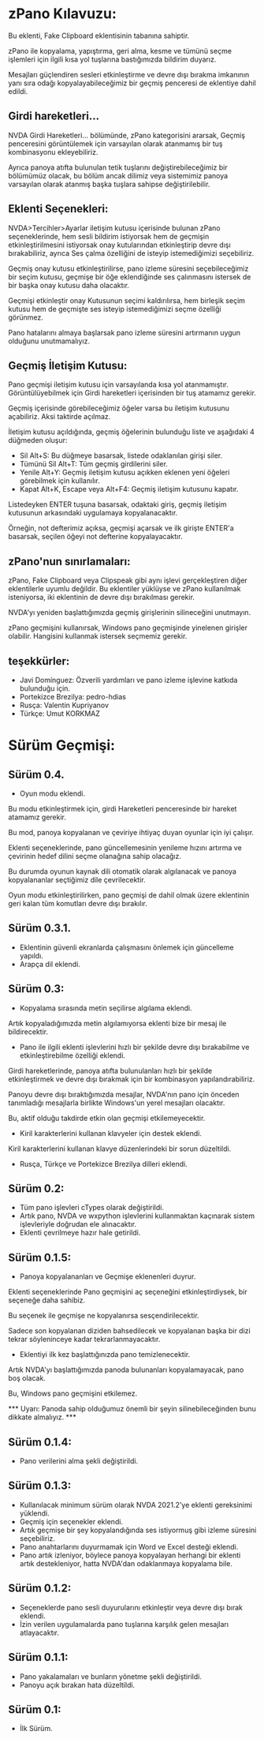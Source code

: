 # zPano Kılavuzu:

Bu eklenti, Fake Clipboard eklentisinin tabanına sahiptir.  

zPano ile kopyalama, yapıştırma, geri alma, kesme ve tümünü seçme işlemleri için ilgili kısa yol tuşlarına bastığımızda bildirim duyarız.  

Mesajları güçlendiren sesleri etkinleştirme ve devre dışı bırakma imkanının yanı sıra odağı kopyalayabileceğimiz bir geçmiş penceresi de eklentiye dahil edildi.  

## Girdi hareketleri...

NVDA Girdi Hareketleri... bölümünde, zPano kategorisini ararsak, Geçmiş penceresini görüntülemek için  varsayılan olarak atanmamış bir tuş kombinasyonu ekleyebiliriz.  

Ayrıca panoya atıfta bulunulan tetik tuşlarını değiştirebileceğimiz bir bölümümüz olacak, bu bölüm ancak dilimiz veya sistemimiz panoya varsayılan olarak atanmış başka tuşlara sahipse değiştirilebilir.  

## Eklenti Seçenekleri:  

NVDA>Tercihler>Ayarlar iletişim kutusu içerisinde bulunan zPano seçeneklerinde, hem sesli bildirim istiyorsak hem de geçmişin etkinleştirilmesini istiyorsak onay kutularından etkinleştirip devre dışı bırakabiliriz, ayrıca Ses çalma özelliğini de isteyip istemediğimizi seçebiliriz.  

Geçmiş onay kutusu etkinleştirilirse, pano izleme süresini seçebileceğimiz bir seçim kutusu, geçmişe bir öğe eklendiğinde ses çalınmasını istersek de bir başka onay kutusu daha olacaktır.  

Geçmişi etkinleştir onay Kutusunun seçimi kaldırılırsa, hem birleşik seçim kutusu hem de geçmişte ses isteyip istemediğimizi seçme özelliği görünmez.  

Pano hatalarını almaya başlarsak pano izleme süresini artırmanın uygun olduğunu unutmamalıyız.  

## Geçmiş İletişim Kutusu:  

Pano geçmişi iletişim kutusu için varsayılanda kısa yol atanmamıştır. Görüntülüyebilmek için Girdi hareketleri içerisinden bir tuş  atamamız gerekir.  

Geçmiş içerisinde görebileceğimiz öğeler varsa bu iletişim kutusunu açabiliriz. Aksi taktirde açılmaz.  

İletişim kutusu açıldığında, geçmiş öğelerinin  bulunduğu liste ve aşağıdaki 4 düğmeden oluşur:  

* Sil Alt+S: Bu düğmeye basarsak, listede odaklanılan girişi siler.
* Tümünü Sil Alt+T: Tüm geçmiş girdilerini siler.
* Yenile Alt+Y: Geçmiş iletişim kutusu açıkken eklenen yeni öğeleri görebilmek için kullanılır.
* Kapat Alt+K, Escape veya Alt+F4: Geçmiş iletişim kutusunu kapatır.  

Listedeyken ENTER tuşuna basarsak, odaktaki giriş, geçmiş iletişim kutusunun arkasındaki uygulamaya kopyalanacaktır.  

Örneğin, not defterimiz açıksa, geçmişi açarsak ve ilk girişte ENTER'a basarsak, seçilen öğeyi not defterine kopyalayacaktır.  

## zPano'nun sınırlamaları:  

zPano, Fake Clipboard veya Clipspeak gibi aynı işlevi gerçekleştiren diğer eklentilerle uyumlu değildir. Bu eklentiler yüklüyse ve zPano kullanılmak isteniyorsa, iki eklentinin de devre dışı bırakılması gerekir.  

NVDA'yı yeniden başlattığımızda geçmiş girişlerinin silineceğini unutmayın.  

zPano geçmişini kullanırsak, Windows pano geçmişinde yinelenen girişler olabilir. Hangisini kullanmak istersek seçmemiz gerekir.  

## teşekkürler:  

* Javi Domínguez: Özverili yardımları ve pano izleme işlevine katkıda bulunduğu için.
* Portekizce Brezilya: pedro-hdias
* Rusça: Valentin Kupriyanov
* Türkçe: Umut KORKMAZ

# Sürüm Geçmişi:

## Sürüm 0.4.

* Oyun modu eklendi.

Bu modu etkinleştirmek için, girdi Hareketleri penceresinde bir hareket atamamız gerekir.  

Bu mod, panoya kopyalanan ve çeviriye ihtiyaç duyan oyunlar için iyi çalışır.  

Eklenti seçeneklerinde, pano güncellemesinin yenileme hızını artırma ve çevirinin hedef dilini seçme olanağına sahip olacağız.  

Bu durumda oyunun kaynak dili otomatik olarak algılanacak ve panoya kopyalananlar seçtiğimiz dile çevrilecektir.  

Oyun modu etkinleştirilirken, pano geçmişi de dahil olmak üzere eklentinin geri kalan tüm komutları devre dışı bırakılır.  

## Sürüm 0.3.1.

* Eklentinin güvenli ekranlarda çalışmasını önlemek için güncelleme yapıldı.
* Arapça dil eklendi.

## Sürüm 0.3:

* Kopyalama sırasında metin seçilirse algılama eklendi.

Artık kopyaladığımızda metin algılamıyorsa eklenti bize bir mesaj ile bildirecektir.  

* Pano ile ilgili eklenti işlevlerini hızlı bir şekilde devre dışı bırakabilme ve etkinleştirebilme özelliği eklendi.

Girdi hareketlerinde, panoya atıfta bulunulanları hızlı bir şekilde etkinleştirmek ve devre dışı bırakmak için bir kombinasyon yapılandırabiliriz.  

Panoyu devre dışı bıraktığımızda mesajlar, NVDA'nın pano için önceden tanımladığı mesajlarla birlikte Windows'un yerel mesajları olacaktır.  

Bu, aktif olduğu takdirde etkin olan geçmişi etkilemeyecektir.  

* Kiril karakterlerini kullanan klavyeler için destek eklendi.

Kiril karakterlerini kullanan klavye düzenlerindeki bir sorun düzeltildi.  

* Rusça, Türkçe ve Portekizce Brezilya dilleri eklendi.

## Sürüm 0.2:

* Tüm pano işlevleri cTypes olarak değiştirildi.
* Artık pano, NVDA ve wxpython işlevlerini kullanmaktan kaçınarak sistem işlevleriyle doğrudan ele alınacaktır.
* Eklenti çevrilmeye hazır hale getirildi.

## Sürüm 0.1.5:

* Panoya kopyalananları ve Geçmişe eklenenleri duyrur.

Eklenti seçeneklerinde Pano geçmişini aç seçeneğini etkinleştirdiysek, bir seçeneğe daha sahibiz.

Bu seçenek ile geçmişe ne kopyalanırsa sesçendirilecektir.  

Sadece son kopyalanan diziden bahsedilecek ve kopyalanan başka bir dizi tekrar söyleninceye kadar tekrarlanmayacaktır.

* Eklentiyi ilk kez başlattığınızda pano temizlenecektir.

Artık NVDA'yı başlattığımızda panoda bulunanları kopyalamayacak, pano boş olacak.  

Bu, Windows pano geçmişini etkilemez.  

*** Uyarı: Panoda sahip olduğumuz önemli bir şeyin silinebileceğinden bunu dikkate almalıyız. ***

## Sürüm 0.1.4:

* Pano verilerini alma şekli değiştirildi.

## Sürüm 0.1.3:

* Kullanılacak minimum sürüm olarak NVDA 2021.2'ye eklenti gereksinimi yüklendi.
* Geçmiş için seçenekler eklendi.
* Artık geçmişe bir şey kopyalandığında ses istiyormuş gibi izleme süresini seçebiliriz.
* Pano anahtarlarını duyurmamak için Word ve Excel desteği eklendi.
* Pano artık izleniyor, böylece panoya kopyalayan herhangi bir eklenti artık destekleniyor, hatta NVDA'dan odaklanmaya kopyalama bile.

## Sürüm 0.1.2:

* Seçeneklerde pano sesli duyurularını etkinleştir veya devre dışı bırak eklendi.
* İzin verilen uygulamalarda pano tuşlarına karşılık gelen mesajları atlayacaktır.

## Sürüm 0.1.1:

* Pano yakalamaları ve bunların yönetme şekli değiştirildi.
* Panoyu açık bırakan hata düzeltildi.

## Sürüm 0.1:

* İlk Sürüm.
